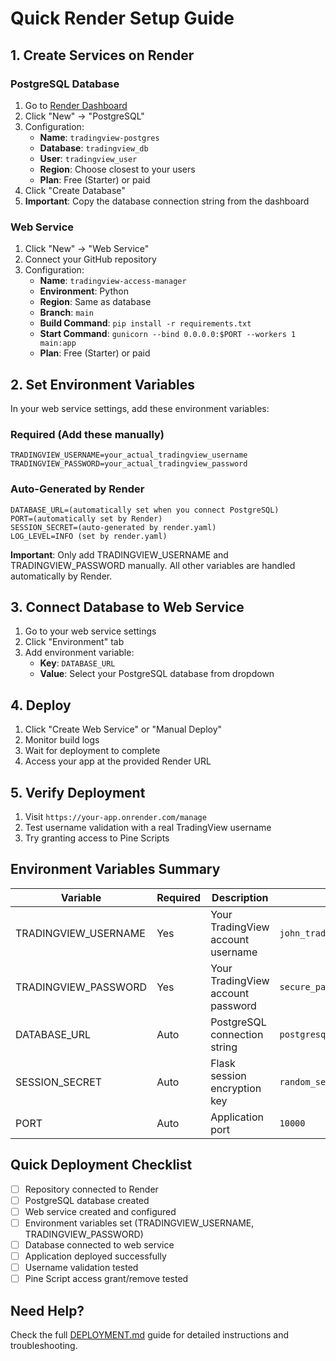# Quick Render Setup Guide

## 1. Create Services on Render

### PostgreSQL Database
1. Go to [Render Dashboard](https://dashboard.render.com)
2. Click "New" → "PostgreSQL"
3. Configuration:
   - **Name**: `tradingview-postgres`
   - **Database**: `tradingview_db`
   - **User**: `tradingview_user`
   - **Region**: Choose closest to your users
   - **Plan**: Free (Starter) or paid
4. Click "Create Database"
5. **Important**: Copy the database connection string from the dashboard

### Web Service
1. Click "New" → "Web Service"
2. Connect your GitHub repository
3. Configuration:
   - **Name**: `tradingview-access-manager`
   - **Environment**: Python
   - **Region**: Same as database
   - **Branch**: `main`
   - **Build Command**: `pip install -r requirements.txt`
   - **Start Command**: `gunicorn --bind 0.0.0.0:$PORT --workers 1 main:app`
   - **Plan**: Free (Starter) or paid

## 2. Set Environment Variables

In your web service settings, add these environment variables:

### Required (Add these manually)
```
TRADINGVIEW_USERNAME=your_actual_tradingview_username
TRADINGVIEW_PASSWORD=your_actual_tradingview_password
```

### Auto-Generated by Render
```
DATABASE_URL=(automatically set when you connect PostgreSQL)
PORT=(automatically set by Render)
SESSION_SECRET=(auto-generated by render.yaml)
LOG_LEVEL=INFO (set by render.yaml)
```

**Important**: Only add TRADINGVIEW_USERNAME and TRADINGVIEW_PASSWORD manually. All other variables are handled automatically by Render.

## 3. Connect Database to Web Service

1. Go to your web service settings
2. Click "Environment" tab
3. Add environment variable:
   - **Key**: `DATABASE_URL`
   - **Value**: Select your PostgreSQL database from dropdown

## 4. Deploy

1. Click "Create Web Service" or "Manual Deploy"
2. Monitor build logs
3. Wait for deployment to complete
4. Access your app at the provided Render URL

## 5. Verify Deployment

1. Visit `https://your-app.onrender.com/manage`
2. Test username validation with a real TradingView username
3. Try granting access to Pine Scripts

## Environment Variables Summary

| Variable | Required | Description | Example |
|----------|----------|-------------|---------|
| TRADINGVIEW_USERNAME | Yes | Your TradingView account username | `john_trader` |
| TRADINGVIEW_PASSWORD | Yes | Your TradingView account password | `secure_password_123` |
| DATABASE_URL | Auto | PostgreSQL connection string | `postgresql://user:pass@host:port/db` |
| SESSION_SECRET | Auto | Flask session encryption key | `random_secret_key` |
| PORT | Auto | Application port | `10000` |

## Quick Deployment Checklist

- [ ] Repository connected to Render
- [ ] PostgreSQL database created
- [ ] Web service created and configured
- [ ] Environment variables set (TRADINGVIEW_USERNAME, TRADINGVIEW_PASSWORD)
- [ ] Database connected to web service
- [ ] Application deployed successfully
- [ ] Username validation tested
- [ ] Pine Script access grant/remove tested

## Need Help?

Check the full [DEPLOYMENT.md](DEPLOYMENT.md) guide for detailed instructions and troubleshooting.